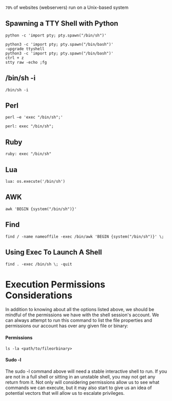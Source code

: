 `70%` of websites (webservers) run on a Unix-based system

## Spawning a TTY Shell with Python

```shell-session
python -c 'import pty; pty.spawn("/bin/sh")' 

python3 -c 'import pty; pty.spawn("/bin/bash")'
-upgrade ttyshell
python3 -c 'import pty; pty.spawn("/bin/bash")'
ctrl + z
stty raw -echo ;fg

```

## /bin/sh -i
```shell-session
/bin/sh -i
```

## Perl
```shell-session
perl —e 'exec "/bin/sh";'
```

```shell-session
perl: exec "/bin/sh";
```

## Ruby
```shell-session
ruby: exec "/bin/sh"
```

## Lua
```shell-session
lua: os.execute('/bin/sh')
```

## AWK
```shell-session
awk 'BEGIN {system("/bin/sh")}'
```


## Find
```shell-session
find / -name nameoffile -exec /bin/awk 'BEGIN {system("/bin/sh")}' \;
```

## Using Exec To Launch A Shell
```shell-session
find . -exec /bin/sh \; -quit
```

# Execution Permissions Considerations

In addition to knowing about all the options listed above, we should be mindful of the permissions we have with the shell session's account. We can always attempt to run this command to list the file properties and permissions our account has over any given file or binary:

#### Permissions
```shell-session
ls -la <path/to/fileorbinary>
```

#### Sudo -l
The sudo -l command above will need a stable interactive shell to run. If you are not in a full shell or sitting in an unstable shell, you may not get any return from it. Not only will considering permissions allow us to see what commands we can execute, but it may also start to give us an idea of potential vectors that will allow us to escalate privileges.
